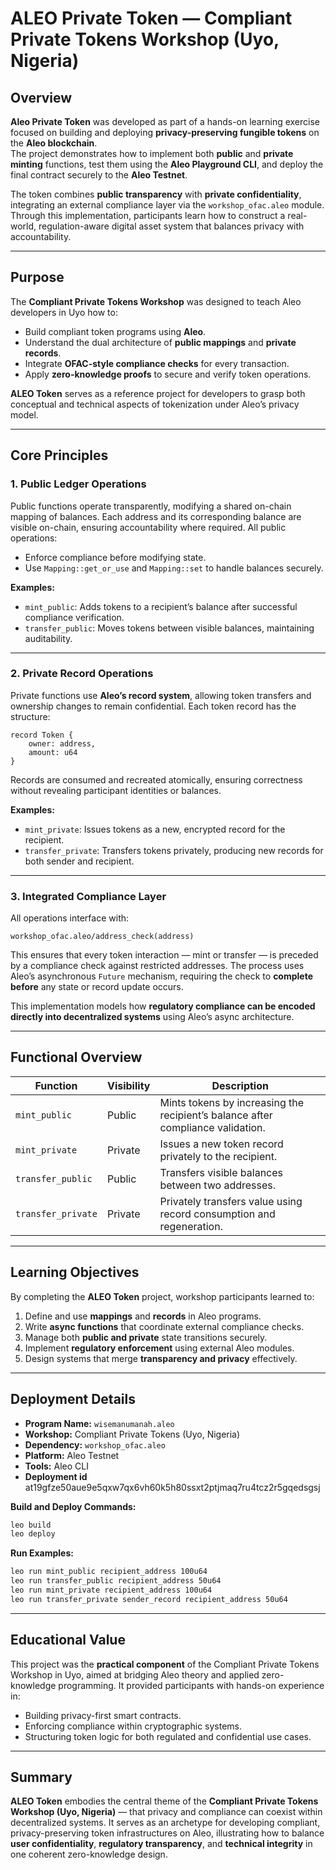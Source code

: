 # ALEO Private Token — Compliant Private Tokens Workshop (Uyo, Nigeria)

## Overview

**Aleo Private Token** was developed as part of a hands-on learning exercise focused on building and deploying **privacy-preserving fungible tokens** on the **Aleo blockchain**.  
The project demonstrates how to implement both **public** and **private minting** functions, test them using the **Aleo Playground CLI**, and deploy the final contract securely to the **Aleo Testnet**.

The token combines **public transparency** with **private confidentiality**, integrating an external compliance layer via the `workshop_ofac.aleo` module. Through this implementation, participants learn how to construct a real-world, regulation-aware digital asset system that balances privacy with accountability.

---

## Purpose

The **Compliant Private Tokens Workshop** was designed to teach Aleo developers in Uyo how to:

* Build compliant token programs using **Aleo**.
* Understand the dual architecture of **public mappings** and **private records**.
* Integrate **OFAC-style compliance checks** for every transaction.
* Apply **zero-knowledge proofs** to secure and verify token operations.

**ALEO Token** serves as a reference project for developers to grasp both conceptual and technical aspects of tokenization under Aleo’s privacy model.

---

## Core Principles

### 1. **Public Ledger Operations**

Public functions operate transparently, modifying a shared on-chain mapping of balances. Each address and its corresponding balance are visible on-chain, ensuring accountability where required.
All public operations:

* Enforce compliance before modifying state.
* Use `Mapping::get_or_use` and `Mapping::set` to handle balances securely.

**Examples:**

* `mint_public`: Adds tokens to a recipient’s balance after successful compliance verification.
* `transfer_public`: Moves tokens between visible balances, maintaining auditability.

---

### 2. **Private Record Operations**

Private functions use **Aleo’s record system**, allowing token transfers and ownership changes to remain confidential.
Each token record has the structure:

```aleo
record Token {
    owner: address,
    amount: u64
}
```

Records are consumed and recreated atomically, ensuring correctness without revealing participant identities or balances.

**Examples:**

* `mint_private`: Issues tokens as a new, encrypted record for the recipient.
* `transfer_private`: Transfers tokens privately, producing new records for both sender and recipient.

---

### 3. **Integrated Compliance Layer**

All operations interface with:

```aleo
workshop_ofac.aleo/address_check(address)
```

This ensures that every token interaction — mint or transfer — is preceded by a compliance check against restricted addresses. The process uses Aleo’s asynchronous `Future` mechanism, requiring the check to **complete before** any state or record update occurs.

This implementation models how **regulatory compliance can be encoded directly into decentralized systems** using Aleo’s async architecture.

---

## Functional Overview

| Function           | Visibility | Description                                                                     |
| ------------------ | ---------- | ------------------------------------------------------------------------------- |
| `mint_public`      | Public     | Mints tokens by increasing the recipient’s balance after compliance validation. |
| `mint_private`     | Private    | Issues a new token record privately to the recipient.                           |
| `transfer_public`  | Public     | Transfers visible balances between two addresses.                               |
| `transfer_private` | Private    | Privately transfers value using record consumption and regeneration.            |

---

## Learning Objectives

By completing the **ALEO Token** project, workshop participants learned to:

1. Define and use **mappings** and **records** in Aleo programs.
2. Write **async functions** that coordinate external compliance checks.
3. Manage both **public and private** state transitions securely.
4. Implement **regulatory enforcement** using external Aleo modules.
5. Design systems that merge **transparency and privacy** effectively.

---

## Deployment Details

* **Program Name:** `wisemanumanah.aleo`
* **Workshop:** Compliant Private Tokens (Uyo, Nigeria)
* **Dependency:** `workshop_ofac.aleo`
* **Platform:** Aleo Testnet
* **Tools:** Aleo CLI
* **Deployment id** at19gfze50aue9e5qxw7qx6vh60k5h80ssxt2ptjmaq7ru4tcz2r5gqedsgsj

**Build and Deploy Commands:**

```bash
leo build
leo deploy
```

**Run Examples:**

```bash
leo run mint_public recipient_address 100u64
leo run transfer_public recipient_address 50u64
leo run mint_private recipient_address 100u64
leo run transfer_private sender_record recipient_address 50u64
```

---

## Educational Value

This project was the **practical component** of the Compliant Private Tokens Workshop in Uyo, aimed at bridging Aleo theory and applied zero-knowledge programming. It provided participants with hands-on experience in:

* Building privacy-first smart contracts.
* Enforcing compliance within cryptographic systems.
* Structuring token logic for both regulated and confidential use cases.

---

## Summary

**ALEO Token** embodies the central theme of the **Compliant Private Tokens Workshop (Uyo, Nigeria)** — that privacy and compliance can coexist within decentralized systems. It serves as an archetype for developing compliant, privacy-preserving token infrastructures on Aleo, illustrating how to balance **user confidentiality**, **regulatory transparency**, and **technical integrity** in one coherent zero-knowledge design.

